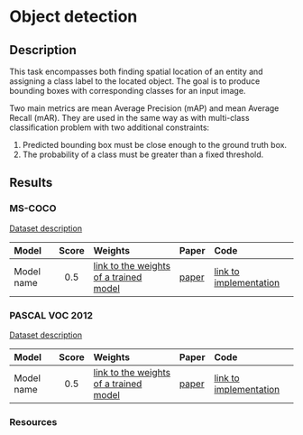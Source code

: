 # Object detection

## Description

This task encompasses both finding spatial location
of an entity and assigning a class label to the located object.
The goal is to produce bounding boxes with corresponding classes for an input image.

Two main metrics are mean Average Precision (mAP) and mean Average Recall (mAR).
They are used in the same way as with multi-class classification problem
with two additional constraints:

1. Predicted bounding box must be close enough to the ground truth box.
2. The probability of a class must be greater than a fixed threshold.

## Results

### MS-COCO

[Dataset description](datasets/...)

| Model | Score | Weights | Paper | Code |
|:------|:-----:|:--------|:------|:-----|
| Model name | 0.5 | [link to the weights of a trained model]() | [paper](https://arxiv.org/abs/0000.00000) | [link to implementation]() |

### PASCAL VOC 2012

[Dataset description](datasets/...)

| Model | Score | Weights | Paper | Code |
|:------|:-----:|:--------|:------|:-----|
| Model name | 0.5 | [link to the weights of a trained model]() | [paper](https://arxiv.org/abs/0000.00000) | [link to implementation]() |

### Resources
